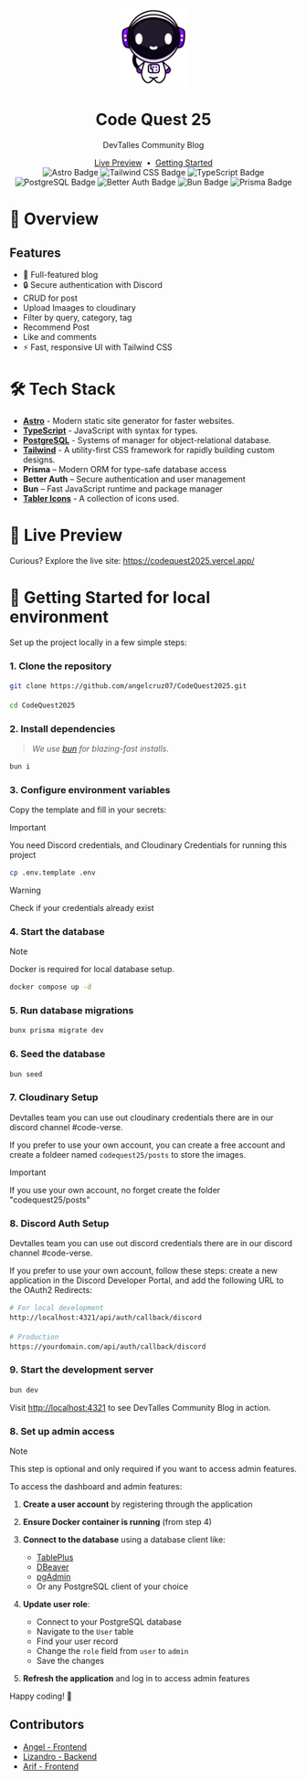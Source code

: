 <div align="center">
  <img src="./public/logos/devi-normal-border.png" width="120" alt="DevTalles" />

  <h1>Code Quest 25</h1>

  <p>DevTalles Community Blog</p>
  <a href="https://codequest2025.vercel.app/" target="_blank">Live Preview</a>
  <span>&nbsp;•&nbsp;</span>
  <a href="#getting-started">Getting Started</a>
</div>

<div align="center">
  <img alt="Astro Badge" src="https://img.shields.io/badge/Astro-FF5D01?logo=astro&logoColor=fff&style=flat" />
  <img alt="Tailwind CSS Badge" src="https://img.shields.io/badge/Tailwind%20CSS-06B6D4?logo=tailwindcss&logoColor=fff&style=flat" />
  <img alt="TypeScript Badge" src="https://img.shields.io/badge/TypeScript-3178C6?logo=typescript&logoColor=fff&style=flat" />
  <img alt="PostgreSQL Badge" src="https://img.shields.io/badge/PostgreSQL-4169E1?logo=postgresql&logoColor=fff&style=flat" />
  <img alt="Better Auth Badge" src="https://img.shields.io/badge/Better%20Auth-24292F?logo=auth0&logoColor=fff&style=flat" />
  <img alt="Bun Badge" src="https://img.shields.io/badge/Bun-000000?logo=bun&logoColor=fff&style=flat" />
  <img alt="Prisma Badge" src="https://img.shields.io/badge/Prisma-2D3748?logo=prisma&logoColor=fff&style=flat" />
</div>

# 📝 Overview

## Features

- 🛒 Full-featured blog
- 🔒 Secure authentication with Discord
- CRUD for post
- Upload Imaages to cloudinary
- Filter by query, category, tag
- Recommend Post
- Like and comments
- ⚡ Fast, responsive UI with Tailwind CSS

# 🛠️ Tech Stack

- [**Astro**](https://astro.build/) - Modern static site generator for faster websites.
- [**TypeScript**](https://www.typescriptlang.org/) - JavaScript with syntax for types.
- [**PostgreSQL**](https://www.postgresql.org/) - Systems of manager for object-relational database.
- [**Tailwind**](https://tailwindcss.com/) - A utility-first CSS framework for rapidly building custom designs.
- **Prisma** – Modern ORM for type-safe database access
- **Better Auth** – Secure authentication and user management
- **Bun** – Fast JavaScript runtime and package manager
- [**Tabler Icons**](https://tabler.io/) - A collection of icons used.

# 🎨 Live Preview

Curious? Explore the live site: <https://codequest2025.vercel.app/>

# 🚀 Getting Started for local environment

Set up the project locally in a few simple steps:

### 1. Clone the repository

```bash
git clone https://github.com/angelcruz07/CodeQuest2025.git

cd CodeQuest2025
```

### 2. Install dependencies

> _We use [bun](https://bun.sh) for blazing-fast installs._

```bash
bun i
```

### 3. Configure environment variables

Copy the template and fill in your secrets:

> [!IMPORTANT]
> You need Discord credentials, and Cloudinary Credentials
> for running this project

```bash
cp .env.template .env
```

> [!WARNING]
> Check if your credentials already exist

### 4. Start the database

> [!NOTE]
> Docker is required for local database setup.

```bash
docker compose up -d
```

### 5. Run database migrations

```bash
bunx prisma migrate dev
```

### 6. Seed the database

```bash
bun seed
```

### 7. Cloudinary Setup

Devtalles team you can use out cloudinary credentials
there are in our discord channel #code-verse.

If you prefer to use your own account, you can create a free account
and create a foldeer named `codequest25/posts` to store the images.

> [!IMPORTANT]
> If you use your own account, no forget create the folder "codequest25/posts"

### 8. Discord Auth Setup

Devtalles team you can use out discord credentials
there are in our discord channel #code-verse.

If you prefer to use your own account, follow these steps:
create a new application in the Discord Developer Portal, and add the following URL to the OAuth2 Redirects:

```bash
# For local development
http://localhost:4321/api/auth/callback/discord

# Production
https://yourdomain.com/api/auth/callback/discord
```

### 9. Start the development server

```bash
bun dev
```

Visit [http://localhost:4321](http://localhost:4321/) to see DevTalles Community Blog in action.

### 8. Set up admin access

> [!NOTE]
> This step is optional and only required if you want to access admin features.

To access the dashboard and admin features:

1. **Create a user account** by registering through the application
2. **Ensure Docker container is running** (from step 4)
3. **Connect to the database** using a database client like:
   - [TablePlus](https://tableplus.com/)
   - [DBeaver](https://dbeaver.io/)
   - [pgAdmin](https://www.pgadmin.org/)
   - Or any PostgreSQL client of your choice

4. **Update user role**:
   - Connect to your PostgreSQL database
   - Navigate to the `User` table
   - Find your user record
   - Change the `role` field from `user` to `admin`
   - Save the changes

5. **Refresh the application** and log in to access admin features

Happy coding! 🚀

## Contributors

- [Angel - Frontend](https://github.com/angelcruz07)
- [Lizandro - Backend](https://github.com/LizandroBackEnd)
- [Arif - Frontend](https://github.com/Ariff-dev)
